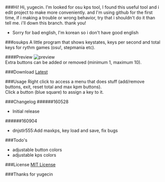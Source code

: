 
###Hi!
Hi, yugecin. I'm looked for osu kps tool, I found this useful tool and i edit project to make more conveniently.
and I'm using github for the first time, if i making a trouble or wrong behavior, try that i shouldn't do it than tell me. i'll down this branch. thank you!

+ Sorry for bad english, I'm korean so i don't have good english

###osukps
A little program that shows keystates, keys per second and total keys for rythm games (osu!, stepmania etc).

####Preview
![preview](/preview.gif?raw=true)  
Extra buttons can be added or removed (minimum 1, maximum 10).

###Download
[Latest](/osukps/bin/osukps.exe?raw=true)

###Usage
Right click to access a menu that does stuff (add/remove buttons, exit, reset total and max kpm buttons).  
Click a button (blue square) to assign a key to it.

###Changelog
######160528
* Initial release

######160904
* dnjstlr555:Add maxkps, key load and save, fix bugs

###Todo's
* adjustable button colors
* adjustable kps colors

###License
[MIT License](/LICENSE)

###Thanks for yugecin
